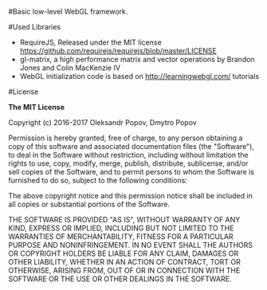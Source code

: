 #Basic low-level WebGL framework.

#Used Libraries

* RequireJS, Released under the  MIT license https://github.com/requirejs/requirejs/blob/master/LICENSE
* gl-matrix, a high performance matrix and vector operations by Brandon Jones and Colin MacKenzie IV
* WebGL initialization code is based on http://learningwebgl.com/ tutorials

#License

**The MIT License**

Copyright (c) 2016-2017 Oleksandr Popov, Dmytro Popov

Permission is hereby granted, free of charge, to any person obtaining a copy of this software and associated documentation files (the "Software"), to deal in the Software without restriction, including without limitation the rights to use, copy, modify, merge, publish, distribute, sublicense, and/or sell copies of the Software, and to permit persons to whom the Software is furnished to do so, subject to the following conditions:

The above copyright notice and this permission notice shall be included in all copies or substantial portions of the Software.

THE SOFTWARE IS PROVIDED "AS IS", WITHOUT WARRANTY OF ANY KIND, EXPRESS OR IMPLIED, INCLUDING BUT NOT LIMITED TO THE WARRANTIES OF MERCHANTABILITY, FITNESS FOR A PARTICULAR PURPOSE AND NONINFRINGEMENT. IN NO EVENT SHALL THE AUTHORS OR COPYRIGHT HOLDERS BE LIABLE FOR ANY CLAIM, DAMAGES OR OTHER LIABILITY, WHETHER IN AN ACTION OF CONTRACT, TORT OR OTHERWISE, ARISING FROM, OUT OF OR IN CONNECTION WITH THE SOFTWARE OR THE USE OR OTHER DEALINGS IN THE SOFTWARE.
